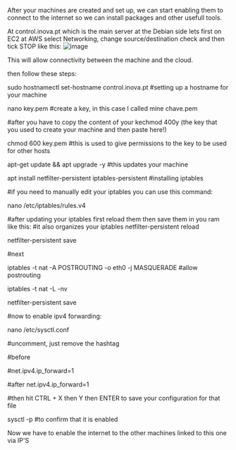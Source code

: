 After your machines are created and set up, we can start enabling them to connect to the internet so we can install packages and other usefull tools.

At control.inova.pt which is the main server at the Debian side lets first on EC2 at AWS select Networking, change source/destination check and then tick STOP like this:
![image](https://user-images.githubusercontent.com/32963070/154142996-1be2f0b1-912c-4c53-b7fa-c866a87f9d0d.png)

This will allow connectivity between the machine and the cloud.

then follow these steps:

sudo hostnamectl set-hostname control.inova.pt    #setting up a hostname for your machine

nano key.pem    #create a key, in this case I called mine chave.pem

#after you have to copy the content of your kechmod 400y (the key that you used to create your machine and then paste here!)

chmod 600 key.pem  #this is used to give permissions to the key to be used for other hosts

apt-get update && apt upgrade -y   #this updates your machine

apt install netfilter-persistent iptables-persistent  #installing iptables

#if you need to manually edit your iptables you can use this command:

nano /etc/iptables/rules.v4

#after updating your iptables first reload them then save them in you ram like this:
#it also organizes your iptables 
netfilter-persistent reload

netfilter-persistent save

#next

iptables -t nat -A POSTROUTING -o eth0 -j MASQUERADE  #allow postrouting

iptables -t nat -L -nv

netfilter-persistent save


#now to enable ipv4 forwarding:

nano /etc/sysctl.conf

#uncomment, just remove the hashtag

#before

#net.ipv4.ip_forward=1

#after
net.ipv4.ip_forward=1

#then hit CTRL + X then Y then ENTER to save your configuration for that file

sysctl -p #to confirm that it is enabled

Now we have to enable the internet to the other machines linked to this one via IP'S
